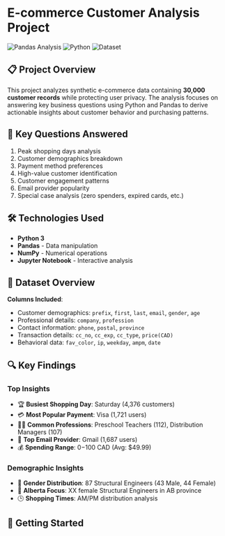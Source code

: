 # E-commerce Customer Analysis Project

![Pandas Analysis](https://img.shields.io/badge/Pandas-1.5.3-blue)
![Python](https://img.shields.io/badge/Python-3.9%2B-brightgreen)
![Dataset](https://img.shields.io/badge/Records-30k-orange)

## 📋 Project Overview
This project analyzes synthetic e-commerce data containing **30,000 customer records** while protecting user privacy. The analysis focuses on answering key business questions using Python and Pandas to derive actionable insights about customer behavior and purchasing patterns.


## 🎯 Key Questions Answered
1. Peak shopping days analysis
2. Customer demographics breakdown
3. Payment method preferences
4. High-value customer identification
5. Customer engagement patterns
6. Email provider popularity
7. Special case analysis (zero spenders, expired cards, etc.)

## 🛠️ Technologies Used
- **Python 3**
- **Pandas** - Data manipulation
- **NumPy** - Numerical operations
- **Jupyter Notebook** - Interactive analysis

## 📂 Dataset Overview
**Columns Included**:
- Customer demographics: `prefix`, `first`, `last`, `email`, `gender`, `age`
- Professional details: `company`, `profession`
- Contact information: `phone`, `postal`, `province`
- Transaction details: `cc_no`, `cc_exp`, `cc_type`, `price(CAD)`
- Behavioral data: `fav_color`, `ip`, `weekday`, `ampm`, `date`

## 🔍 Key Findings
### Top Insights
- 🏆 **Busiest Shopping Day**: Saturday (4,376 customers)
- 💳 **Most Popular Payment**: Visa (1,721 users)
- 👩💼 **Common Professions**: Preschool Teachers (112), Distribution Managers (107)
- 📧 **Top Email Provider**: Gmail (1,687 users)
- 💰 **Spending Range**: $0-$100 CAD (Avg: $49.99)

### Demographic Insights
- 👥 **Gender Distribution**: 87 Structural Engineers (43 Male, 44 Female)
- 🎯 **Alberta Focus**: XX female Structural Engineers in AB province
- 🕒 **Shopping Times**: AM/PM distribution analysis

## 🚀 Getting Started

